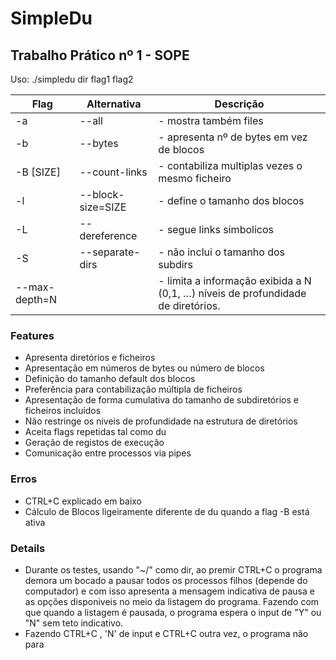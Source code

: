 # SimpleDu
## Trabalho Prático nº 1 - SOPE

Uso: ./simpledu dir flag1 flag2

[comment]: <> (www.tablesgeneratormarkdown_tables#)

| Flag          | Alternativa       | Descrição                                                                        |
|---------------|-------------------|----------------------------------------------------------------------------------|
| -a            | --all             | - mostra também files                                                            |
| -b            | --bytes           | - apresenta nº de bytes em vez de blocos                                         |
| -B [SIZE]     | --count-links     | - contabiliza multiplas vezes o mesmo ficheiro                                   |
| -l            | --block-size=SIZE | - define o tamanho dos blocos                                                    |
| -L            | --dereference     | - segue links simbolicos                                                         |
| -S            | --separate-dirs   | - não inclui o tamanho dos subdirs                                               |
| --max-depth=N |                   | - limita a informação exibida a N (0,1, …) níveis de profundidade de diretórios. |                - limita a informação exibida a N (0,1, …) níveis de profundidade de diretórios.

### Features
 - Apresenta diretórios e ficheiros
 - Apresentação em números de bytes ou número de blocos
 - Definição do tamanho default dos blocos
 - Preferência para contabilização múltipla de ficheiros
 - Apresentação de forma cumulativa do tamanho de subdiretórios e ficheiros incluídos
 - Não restringe os niveis de profundidade na estrutura de diretórios
 - Aceita flags repetidas tal como du
 - Geração de registos de execução
 - Comunicação entre processos via pipes

### Erros
 - CTRL+C explicado em baixo
 - Cálculo de Blocos ligeiramente diferente de du quando a flag -B está ativa

### Details
 - Durante os testes, usando "~/" como dir, ao premir CTRL+C o programa demora um bocado a pausar todos os processos filhos (depende do computador) e com isso apresenta a mensagem indicativa de pausa e as opções disponiveis no meio da listagem do programa. Fazendo com que quando a listagem é pausada, o programa espera o input de "Y" ou "N" sem teto indicativo.
 - Fazendo CTRL+C , 'N' de input e CTRL+C outra vez, o programa não para 
